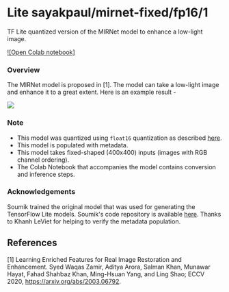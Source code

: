 # Lite sayakpaul/mirnet-fixed/fp16/1
TF Lite quantized version of the MIRNet model to enhance a low-light image.

<!-- parent-model: sayakpaul/mirnet-fixed/1 -->
<!-- asset-path: https://github.com/sayakpaul/MIRNet-TFLite/releases/download/v0.3.0/mirnet_fp16.tar.gz -->

[![Open Colab notebook]](https://colab.research.google.com/github/sayakpaul/MIRNet-TFLite/blob/main/MIRNet_TFLite_Fixed_Shape.ipynb)

### Overview
The MIRNet model is proposed in [1]. The model can take a low-light image and enhance it to a great extent. Here is an example result -

![](https://i.ibb.co/n61wCD2/download.png)

### Note
- This model was quantized using `float16` quantization as described [here](https://www.tensorflow.org/lite/performance/post_training_float16_quant).
- This model is populated with metadata.
- This model takes fixed-shaped (400x400) inputs (images with RGB channel ordering).
- The Colab Notebook that accompanies the model contains conversion and inference steps.

### Acknowledgements
Soumik trained the original model that was used for generating the TensorFlow Lite models. Soumik's code repository is available [here](https://github.com/soumik12345/MIRNet). Thanks to Khanh LeViet for helping to verify the metadata population.

References
--------------
[1] Learning Enriched Features for Real Image Restoration and Enhancement. Syed Waqas Zamir, Aditya Arora, Salman Khan, Munawar Hayat, Fahad Shahbaz Khan, Ming-Hsuan Yang, and Ling Shao; ECCV 2020, https://arxiv.org/abs/2003.06792.
